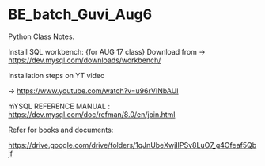 # BE_batch_Guvi_Aug6
Python Class Notes.

Install SQL workbench: {for AUG 17 class}
Download from ->
https://dev.mysql.com/downloads/workbench/

Installation steps on YT video 

-> https://www.youtube.com/watch?v=u96rVINbAUI



mYSQL REFERENCE MANUAL : https://dev.mysql.com/doc/refman/8.0/en/join.html


Refer for books and documents:

https://drive.google.com/drive/folders/1qJnUbeXwjIIPSv8LuO7_g4Ofeaf5Qbjf
